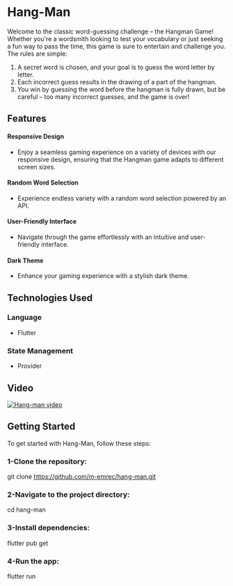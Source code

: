 # Hang-Man
Welcome to the classic word-guessing challenge – the Hangman Game! Whether you're a wordsmith looking to test your vocabulary or just seeking a fun way to pass the time, this game is sure to entertain and challenge you.
The rules are simple:
1. A secret word is chosen, and your goal is to guess the word letter by letter.
2. Each incorrect guess results in the drawing of a part of the hangman.
3. You win by guessing the word before the hangman is fully drawn, but be careful – too many incorrect guesses, and the game is over!


## Features
#### Responsive Design
- Enjoy a seamless gaming experience on a variety of devices with our responsive design, ensuring that the Hangman game adapts to different screen sizes.

#### Random Word Selection
- Experience endless variety with a random word selection powered by an API.

#### User-Friendly Interface
- Navigate through the game effortlessly with an intuitive and user-friendly interface.
#### Dark Theme
- Enhance your gaming experience with a stylish dark theme.

## Technologies Used

### Language

- Flutter

### State Management

- Provider

## Video
[![Hang-man video](https://img.youtube.com/vi/GYCiS8sLE4k/1.jpg)](https://www.youtube.com/watch?v=GYCiS8sLE4k)
## Getting Started

To get started with Hang-Man, follow these steps:

### 1-Clone the repository:

git clone https://github.com/m-emrec/hang-man.git

### 2-Navigate to the project directory:

cd hang-man

### 3-Install dependencies:

flutter pub get

### 4-Run the app:

flutter run
